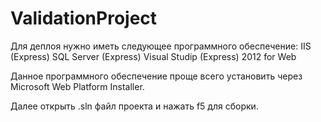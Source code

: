 ValidationProject
=================
Для деплоя нужно иметь следующее программного обеспечение:
IIS (Express)
SQL Server (Express)
Visual Studip (Express) 2012 for Web

Данное программного обеспечение проще всего установить через Microsoft Web Platform Installer.

Далее открыть .sln файл проекта и нажать f5 для сборки.

